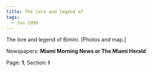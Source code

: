 ```yaml
---  
title: The lore and legend of  
tags:  
  - Jun 1990  
---  
```

  
The lore and legend of Bimini. [Photos and map.]  
  
Newspapers: **Miami Morning News or The Miami Herald**  
  
Page: **1**, Section: **I** 

